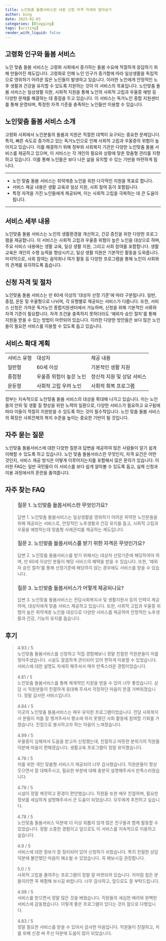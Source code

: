 ```yaml
---
title: 노인맞춤 돌봄서비스란 내용 신청 자격 자세히 알아보기
author: bing
date: 2025-02-03
categories: [Blogging]
tags: [writing]
render_with_liquid: false
---
```



<h2 id='고령화 인구와 돌봄 서비스'>고령화 인구와 돌봄 서비스</h2>

<p>노인 맞춤 돌봄 서비스는 고령화 사회에서 증가하는 돌봄 수요에 적절하게 응답하기 위해 만들어진 제도입니다. 고령화로 인해 노인 인구가 증가함에 따라 일상생활을 독립적으로 영위하기 어려운 많은 노인들이 발생하고 있습니다. 이러한 노인에게 안정적인 노후 생활과 건강을 유지할 수 있도록 지원하는 것이 이 서비스의 목표입니다. 노인맞춤 돌봄 서비스는 일상생활 지원, 사회적 지원을 통해 노인의 사회적 고립과 우울증 예방 등 다양한 문제를 해결하는 데 중점을 두고 있습니다. 이 서비스는 독거노인 종합 지원센터를 통해 운영되며, 특정한 자격 기준을 충족하는 노인들만 이용할 수 있습니다.</p>

<h2 id='노인맞춤 돌봄 서비스 소개'>노인맞춤 돌봄 서비스 소개</h2>

<p>고령화 사회에서 노인분들의 돌봄과 지원은 적절한 대책이 요구되는 중요한 문제입니다. 특히, 빠른 속도로 증가하고 있는 독거노인으로 인해 사회적 고립과 우울증의 위험이 높아지고 있습니다. 이를 해결하기 위해 정부와 사회복지 기관은 다양한 노인맞춤 돌봄 서비스를 제공하고 있으며, 이 서비스는 각 개인의 필요와 상황에 맞춘 맞춤형 관리를 지향하고 있습니다. 이를 통해 노인들은 보다 나은 삶을 유지할 수 있는 기반을 마련하게 됩니다.</p>

<hr />

<ul>
    <li>노인 맞춤 돌봄 서비스는 취약계층 노인을 위한 다각적인 지원을 목표로 합니다.</li>
    <li>서비스 제공 내용은 생활 교육과 일상 지원, 사회 참여 등이 포함됩니다.</li>
    <li>특정 자격을 가진 노인들에게 제공되며, 이는 사회적 고립을 극복하는 데 큰 도움이 됩니다.</li>
</ul>

<hr />

<h2 id='서비스 세부 내용'>서비스 세부 내용</h2>

<p>노인맞춤 돌봄 서비스는 노인의 생활환경을 개선하고, 건강 증진을 위한 다양한 프로그램을 제공합니다. 이 서비스는 사회적 고립과 우울증 위험이 높은 노인을 대상으로 하며, 주요 서비스 내용에는 생활 교육, 일상 생활 지원, 그리고 사회 참여를 포함합니다. 생활 교육은 개인의 수행 능력을 향상시키고, 일상 생활 지원은 기본적인 활동을 도와줍니다. 마지막으로, 사회 참여는 음악회나 여가 활동 등 다양한 프로그램을 통해 노인이 사회와의 관계를 유지하도록 돕습니다.</p>

<h2 id='신청 자격 및 절차'>신청 자격 및 절차</h2>

<p>노인맞춤 돌봄 서비스는 만 60세 이상의 '대상자 선정 기준'에 따라 구분됩니다. 일반, 중점, 운둔 및 우울형으로 나뉘며, 각 유형별로 제공되는 서비스가 다릅니다. 또한, 서비스 신청은 가까운 독거노인 종합지원센터에서 가능하며, 신청을 위해 기본적인 서류와 자격 기준이 필요합니다. 자격 조건을 충족하지 못하더라도 '예외자 승인 절차'를 통해 지원을 받을 수 있는 방법이 마련되어 있습니다. 이러한 다양한 방안들은 보다 많은 노인들이 필요한 서비스를 이용할 수 있도록 돕고 있습니다.</p>

<h2 id='서비스 확대 계획'>서비스 확대 계획</h2>

<table>
    <tr>
        <td>서비스 유형</td>
        <td>대상자</td>
        <td>제공 내용</td>
    </tr>
    <tr>
        <td>일반형</td>
        <td>60세 이상</td>
        <td>기본적인 생활 지원</td>
    </tr>
    <tr>
        <td>중점형</td>
        <td>우울증 위험이 높은 노인</td>
        <td>정신적 지원 및 상담 서비스</td>
    </tr>
    <tr>
        <td>운둔형</td>
        <td>사회적 고립 우려 노인</td>
        <td>사회적 회복 프로그램</td>
    </tr>
</table>

<p>정부는 지속적으로 노인맞춤 돌봄 서비스의 대상을 확대해 나가고 있습니다. 이는 노인들의 안위 및 생활 질 향상을 위한 노력의 일환으로, 다양한 서비스가 필요하고 요구됨에 따라 이들이 적절히 지원받을 수 있도록 하는 것이 필수적입니다. 노인 맞춤 돌봄 서비스의 확장은 사회전체의 복지 수준을 높이는 중요한 기반이 될 것입니다.</p>

<h2 id='자주 묻는 질문'>자주 묻는 질문</h2>

<p>노인맞춤 돌봄서비스에 대한 다양한 질문과 답변을 제공하여 많은 사람들이 알기 쉽게 이해할 수 있도록 하고 있습니다. 노인 맞춤 돌봄서비스란 무엇인지, 자격 요건은 어떤 것인지, 서비스 제공 방식은 어떻게 이루어지는지를 포함해서 많은 문의가 있습니다. 이러한 FAQ는 일반 국민들이 이 서비스를 보다 쉽게 알아볼 수 있도록 돕고, 실제 신청과 이용 과정에서의 혼란을 줄여줍니다.</p>


<h2 id='자주_찾는_FAQ'>자주 찾는 FAQ</h2>
<div itemscope="" itemtype="https://schema.org/FAQPage">
<blockquote>
<div itemscope="" itemprop="mainEntity" itemtype="https://schema.org/Question">
<h3 itemprop="name">질문 1. 노인맞춤 돌봄서비스란 무엇인가요?</h3>
<div itemscope="" itemprop="acceptedAnswer" itemtype="https://schema.org/Answer">
<span itemprop="text">
<p>답변 1. 노인맞춤 돌봄서비스는 일상생활을 영위하기 어려운 취약한 노인분들을 위해 제공되는 서비스로, 안정적인 노후생활과 건강 유지를 돕고, 사회적 고립과 우울을 예방하는데 맞춤형 사례관리를 제공하는 제도입니다.</p>
</span>
</div>
</div>
<div itemscope="" itemprop="mainEntity" itemtype="https://schema.org/Question">
<h3 itemprop="name">질문 2. 노인맞춤 돌봄서비스를 받기 위한 자격은 무엇인가요?</h3>
<div itemscope="" itemprop="acceptedAnswer" itemtype="https://schema.org/Answer">
<span itemprop="text">
<p>답변 2. 노인맞춤 돌봄서비스를 받기 위해서는 대상자 선정기준에 해당하여야 하며, 만 60세 이상인 분들이 해당 서비스의 혜택을 받을 수 있습니다. 또한, '예외자 승인 절차'를 통해 선정기준에 해당하지 않는 경우에도 서비스를 받을 수 있습니다.</p>
</span>
</div>
</div>
<div itemscope="" itemprop="mainEntity" itemtype="https://schema.org/Question">
<h3 itemprop="name">질문 3. 노인맞춤 돌봄서비스가 어떻게 제공되나요?</h3>
<div itemscope="" itemprop="acceptedAnswer" itemtype="https://schema.org/Answer">
<span itemprop="text">
<p>답변 3. 노인맞춤 돌봄서비스는 전담사회복지사 및 생활지원사 등의 인력이 제공하며, 대상자에게 맞춤 서비스 제공하고 있습니다. 또한, 사회적 고립과 우울증 위험이 높은 취약계층 노인을 대상으로 다양한 서비스를 제공하여 안정적인 노후생활과 건강, 기능의 유지를 돕습니다.</p>
</span>
</div>
</div>
</blockquote>
</div>
<h2 id='후기'>후기</h2>
<div itemscope itemtype="https://schema.org/Product">
  <blockquote>
  <div itemprop="review" itemscope itemtype="https://schema.org/Review">
      <div itemprop="reviewRating" itemscope itemtype="https://schema.org/Rating"> <span itemprop="ratingValue">4.93</span> / <span itemprop="bestRating">5</span> </div>
      <span itemprop="reviewBody">노인맞춤 돌봄서비스를 신청하고 직접 경험해보니 정말 친절한 직원분들이 저를 맞아주셨습니다. 시설도 깔끔하게 관리되어 있어 편하게 이용할 수 있었습니다. 서비스에 대한 설명도 자세히 해주셔서 매우 만족스러운 경험이었습니다.</span>
  </div>
  <br>
  <div itemprop="review" itemscope itemtype="https://schema.org/Review">
      <div itemprop="reviewRating" itemscope itemtype="https://schema.org/Rating"> <span itemprop="ratingValue">4.81</span> / <span itemprop="bestRating">5</span> </div>
      <span itemprop="reviewBody">노인맞춤 돌봄서비스를 통해 체계적인 지원을 받을 수 있어 너무 좋았습니다. 상담 시 직원분들이 친절하게 응대해 주셔서 걱정하던 마음이 한결 가벼워졌습니다. 정말 감사한 서비스입니다.</span>
  </div>
  <br>
  <div itemprop="review" itemscope itemtype="https://schema.org/Review">
      <div itemprop="reviewRating" itemscope itemtype="https://schema.org/Rating"> <span itemprop="ratingValue">4.84</span> / <span itemprop="bestRating">5</span> </div>
      <span itemprop="reviewBody">이곳의 노인맞춤 돌봄서비스는 매우 유익한 프로그램이었습니다. 전담 사회복지사 분들이 저를 잘 챙겨주셔서 평소에 하지 못했던 사회 활동에 참여할 기회를 가졌습니다. 진정으로 봉사하고자 하는 마음이 느껴졌습니다.</span>
  </div>
  <br>
  <div itemprop="review" itemscope itemtype="https://schema.org/Review">
      <div itemprop="reviewRating" itemscope itemtype="https://schema.org/Rating"> <span itemprop="ratingValue">4.99</span> / <span itemprop="bestRating">5</span> </div>
      <span itemprop="reviewBody">우울증이 심해져서 도움을 받고자 신청했는데, 친절하고 따뜻한 분위기의 직원들 덕분에 마음이 편해졌습니다. 생활교육 프로그램이 정말 유익했습니다.</span>
  </div>
  <br>
  <div itemprop="review" itemscope itemtype="https://schema.org/Review">
      <div itemprop="reviewRating" itemscope itemtype="https://schema.org/Rating"> <span itemprop="ratingValue">4.76</span> / <span itemprop="bestRating">5</span> </div>
      <span itemprop="reviewBody">저를 위한 개인 맞춤형 서비스가 제공되어 너무 감사했습니다. 직원분들이 항상 웃으면서 잘 대해주시고, 필요한 부분에 대해 충분히 설명해주셔서 만족스러웠습니다.</span>
  </div>
  <br>
  <div itemprop="review" itemscope itemtype="https://schema.org/Review">
      <div itemprop="reviewRating" itemscope itemtype="https://schema.org/Rating"> <span itemprop="ratingValue">4.79</span> / <span itemprop="bestRating">5</span> </div>
      <span itemprop="reviewBody">시설이 정말 깨끗하고 환경이 편안했습니다. 직원들 또한 매우 친절하며, 필요한 정보를 세심하게 설명해주셔서 큰 도움이 되었습니다. 모두에게 추천하고 싶습니다.</span>
  </div>
  <br>
  <div itemprop="review" itemscope itemtype="https://schema.org/Review">
      <div itemprop="reviewRating" itemscope itemtype="https://schema.org/Rating"> <span itemprop="ratingValue">4.78</span> / <span itemprop="bestRating">5</span> </div>
      <span itemprop="reviewBody">노인맞춤 돌봄서비스 덕분에 더 이상 외롭지 않게 많은 친구들과 함께 활동할 수 있었습니다. 정말 소중한 경험이고 앞으로도 이 서비스를 지속적으로 이용하고 싶습니다.</span>
  </div>
  <br>
  <div itemprop="review" itemscope itemtype="https://schema.org/Review">
      <div itemprop="reviewRating" itemscope itemtype="https://schema.org/Rating"> <span itemprop="ratingValue">4.9</span> / <span itemprop="bestRating">5</span> </div>
      <span itemprop="reviewBody">서비스에 대한 정보가 잘 정리되어 있어 신청하기 쉬웠습니다. 특히 친절한 상담덕분에 불안했던 마음이 해소될 수 있었습니다. 꼭 해보시길 권장합니다.</span>
  </div>
  <br>
  <div itemprop="review" itemscope itemtype="https://schema.org/Review">
      <div itemprop="reviewRating" itemscope itemtype="https://schema.org/Rating"> <span itemprop="ratingValue">5.0</span> / <span itemprop="bestRating">5</span> </div>
      <span itemprop="reviewBody">사회적 고립을 줄여주는 프로그램이 정말 잘 마련되어 있습니다. 저처럼 힘든 분들이라면 꼭 체험해 보시길 바랍니다. 너무 감사하고, 앞으로도 잘 부탁드립니다.</span>
  </div>
  <br>
  <div itemprop="review" itemscope itemtype="https://schema.org/Review">
      <div itemprop="reviewRating" itemscope itemtype="https://schema.org/Rating"> <span itemprop="ratingValue">4.98</span> / <span itemprop="bestRating">5</span> </div>
      <span itemprop="reviewBody">서비스를 받으면서 정말 많은 것을 배웠습니다. 직원들의 세심한 배려와 완벽한 서비스에 감동했습니다. 이렇게 좋은 프로그램이 있다는 것이 참으로 다행입니다.</span>
  </div>
  <br>
  <div itemprop="review" itemscope itemtype="https://schema.org/Review">
      <div itemprop="reviewRating" itemscope itemtype="https://schema.org/Rating"> <span itemprop="ratingValue">4.83</span> / <span itemprop="bestRating">5</span> </div>
      <span itemprop="reviewBody">정말 필요한 서비스를 받을 수 있어서 감사한 마음입니다. 직원들이 친절하고, 저를 위해 신경 써 주신 덕분에 도움이 많이 되었습니다.</span>
  </div>
  </blockquote>
</div>
